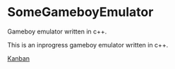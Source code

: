 # SomeGameboyEmulator
Gameboy emulator written in c++.

This is an inprogress gameboy emulator written in c++.

<a href="https://trello.com/somegameboyemulator">Kanban</a>
